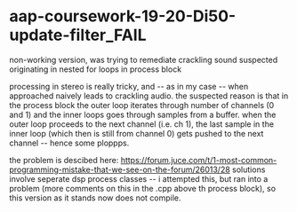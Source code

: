# aap-coursework-19-20-Di50-update-filter_FAIL
 non-working version, was trying to remediate crackling sound suspected originating in nested for loops in process block
 
 processing in stereo is really tricky, and -- as in my case -- when approached naively leads to crackling audio. 
 the suspected reason is that in the process block the outer loop iterates through number of channels (0 and 1)
 and the inner loops goes through samples from a buffer. when the outer loop proceeds to the next channel (i.e. ch 1), the last sample in
 the inner loop (which then is still from channel 0) gets pushed to the next channel -- hence some ploppps.
 
 the problem is descibed here: https://forum.juce.com/t/1-most-common-programming-mistake-that-we-see-on-the-forum/26013/28
 solutions involve seperate dsp process classes -- i attempted this, but ran into a problem (more comments on this in the .cpp above th
 process block), so this version as it stands now does not compile.
 
